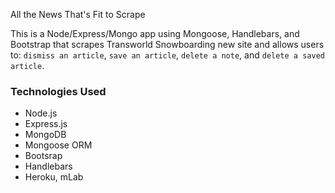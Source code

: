 All the News That's Fit to Scrape

This is a Node/Express/Mongo app using Mongoose, Handlebars, and Bootstrap that scrapes Transworld Snowboarding new site and allows users to: `dismiss an article`, `save an article`, `delete a note`, and `delete a saved article`.

### Technologies Used
* Node.js
* Express.js
* MongoDB
* Mongoose ORM
* Bootsrap
* Handlebars
* Heroku, mLab
